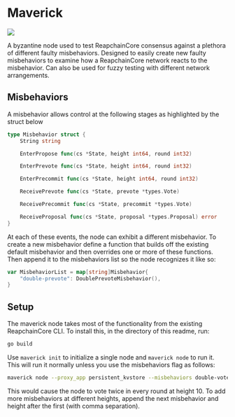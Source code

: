 # Maverick

![](https://assets.rollingstone.com/assets/2015/article/tom-cruise-to-fight-drones-in-top-gun-sequel-20150629/201166/large_rect/1435581755/1401x788-Top-Gun-3.jpg)

A byzantine node used to test ReapchainCore consensus against a plethora of different faulty misbehaviors. Designed to easily create new faulty misbehaviors to examine how a ReapchainCore network reacts to the misbehavior. Can also be used for fuzzy testing with different network arrangements.

## Misbehaviors

A misbehavior allows control at the following stages as highlighted by the struct below

```go
type Misbehavior struct {
	String string

	EnterPropose func(cs *State, height int64, round int32)

	EnterPrevote func(cs *State, height int64, round int32)

	EnterPrecommit func(cs *State, height int64, round int32)

	ReceivePrevote func(cs *State, prevote *types.Vote)

	ReceivePrecommit func(cs *State, precommit *types.Vote)

	ReceiveProposal func(cs *State, proposal *types.Proposal) error
}
```

At each of these events, the node can exhibit a different misbehavior. To create a new misbehavior define a function that builds off the existing default misbehavior and then overrides one or more of these functions. Then append it to the misbehaviors list so the node recognizes it like so:

```go
var MisbehaviorList = map[string]Misbehavior{
	"double-prevote": DoublePrevoteMisbehavior(),
}
```

## Setup

The maverick node takes most of the functionality from the existing ReapchainCore CLI. To install this, in the directory of this readme, run:

```bash
go build
```

Use `maverick init` to initialize a single node and `maverick node` to run it. This will run it normally unless you use the misbehaviors flag as follows:

```bash
maverick node --proxy_app persistent_kvstore --misbehaviors double-vote,10
```

This would cause the node to vote twice in every round at height 10. To add more misbehaviors at different heights, append the next misbehavior and height after the first (with comma separation).
